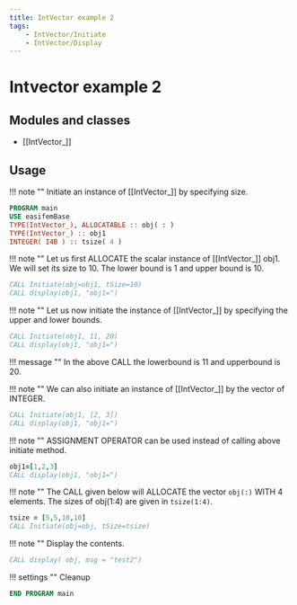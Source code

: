 ```yaml
---
title: IntVector example 2
tags:
    - IntVector/Initiate
    - IntVector/Display
---
```


# Intvector example 2

## Modules and classes

- [[IntVector_]]

## Usage

!!! note ""
Initiate an instance of [[IntVector_]] by specifying size.

```fortran
PROGRAM main
USE easifemBase
TYPE(IntVector_), ALLOCATABLE :: obj( : )
TYPE(IntVector_) :: obj1
INTEGER( I4B ) :: tsize( 4 )
```

!!! note ""
Let us first ALLOCATE the scalar instance of [[IntVector_]] obj1. We will set its size to 10. The lower bound is 1 and upper bound is 10.

```fortran
CALL Initiate(obj=obj1, tSize=10)
CALL display(obj1, "obj1=")
```

!!! note ""
Let us now initiate the instance of [[IntVector_]] by specifying the upper and lower bounds.

```fortran
CALL Initiate(obj1, 11, 20)
CALL display(obj1, "obj1=")
```

!!! message ""
In the above CALL the lowerbound is 11 and upperbound is 20.

!!! note ""
We can also initiate an instance of [[IntVector_]] by the vector of INTEGER.

```fortran
CALL Initiate(obj1, [2, 3])
CALL display(obj1, "obj1=")
```

!!! note ""
ASSIGNMENT OPERATOR can be used instead of calling above initiate method.

```fortran
obj1=[1,2,3]
CALL display(obj1, "obj1=")
```

!!! note ""
The CALL given below will ALLOCATE the vector `obj(:)` WITH 4 elements. The sizes of obj(1:4) are given in `tsize(1:4)`.

```fortran
tsize = [5,5,10,10]
CALL Initiate(obj=obj, tSize=tsize)
```

!!! note ""
Display the contents.

```fortran
CALL display( obj, msg = "test2")
```

!!! settings ""
Cleanup

```fortran
END PROGRAM main
```
